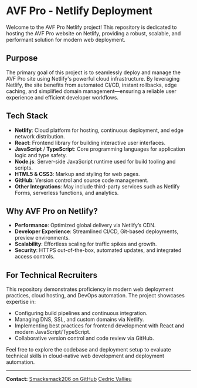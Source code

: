 # AVF Pro - Netlify Deployment

Welcome to the AVF Pro Netlify project! This repository is dedicated to hosting the AVF Pro website on Netlify, providing a robust, scalable, and performant solution for modern web deployment.

## Purpose

The primary goal of this project is to seamlessly deploy and manage the AVF Pro site using Netlify's powerful cloud infrastructure. By leveraging Netlify, the site benefits from automated CI/CD, instant rollbacks, edge caching, and simplified domain management—ensuring a reliable user experience and efficient developer workflows.

## Tech Stack

- **Netlify**: Cloud platform for hosting, continuous deployment, and edge network distribution.
- **React**: Frontend library for building interactive user interfaces.
- **JavaScript** / **TypeScript**: Core programming languages for application logic and type safety.
- **Node.js**: Server-side JavaScript runtime used for build tooling and scripts.
- **HTML5 & CSS3**: Markup and styling for web pages.
- **GitHub**: Version control and source code management.
- **Other Integrations**: May include third-party services such as Netlify Forms, serverless functions, and analytics.

## Why AVF Pro on Netlify?

- **Performance**: Optimized global delivery via Netlify’s CDN.
- **Developer Experience**: Streamlined CI/CD, Git-based deployments, preview environments.
- **Scalability**: Effortless scaling for traffic spikes and growth.
- **Security**: HTTPS out-of-the-box, automated updates, and integrated access controls.

## For Technical Recruiters

This repository demonstrates proficiency in modern web deployment practices, cloud hosting, and DevOps automation. The project showcases expertise in:

- Configuring build pipelines and continuous integration.
- Managing DNS, SSL, and custom domains via Netlify.
- Implementing best practices for frontend development with React and modern JavaScript/TypeScript.
- Collaborative version control and code review via GitHub.

Feel free to explore the codebase and deployment setup to evaluate technical skills in cloud-native web development and deployment automation.

---

**Contact:** 
[Smacksmack206 on GitHub](https://github.com/Smacksmack206)
[Cedric Vallieu](https://www.linkedin.com/in/cedric-signifyd/)
